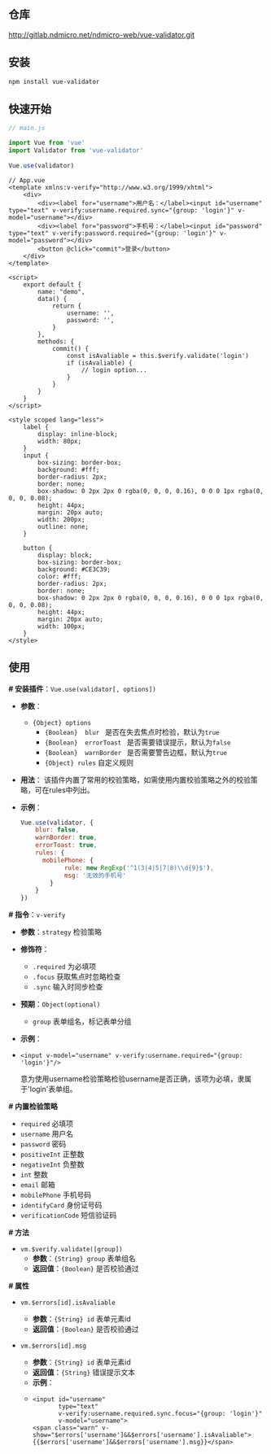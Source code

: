 ## 仓库

http://gitlab.ndmicro.net/ndmicro-web/vue-validator.git



## 安装

```bash
npm install vue-validator
```



## 快速开始

```javascript
// main.js

import Vue from 'vue'
import Validator from 'vue-validator'
 
Vue.use(validator)
```



```vue
// App.vue
<template xmlns:v-verify="http://www.w3.org/1999/xhtml">
    <div>
        <div><label for="username">用户名：</label><input id="username" type="text" v-verify:username.required.sync="{group: 'login'}" v-model="username"></div>
        <div><label for="password">手机号：</label><input id="password" type="text" v-verify:password.required="{group: 'login'}" v-model="password"></div>
        <button @click="commit">登录</button>
    </div>
</template>

<script>
    export default {
        name: "demo",
        data() {
            return {
                username: '',
                password: '',
            }
        },
        methods: {
            commit() {
                const isAvaliable = this.$verify.validate('login')
                if (isAvaliable) {
                    // login option...
                }
            }
        }
    }
</script>

<style scoped lang="less">
    label {
        display: inline-block;
        width: 80px;
    }
    input {
        box-sizing: border-box;
        background: #fff;
        border-radius: 2px;
        border: none;
        box-shadow: 0 2px 2px 0 rgba(0, 0, 0, 0.16), 0 0 0 1px rgba(0, 0, 0, 0.08);
        height: 44px;
        margin: 20px auto;
        width: 200px;
        outline: none;
    }

    button {
        display: block;
        box-sizing: border-box;
        background: #CE3C39;
        color: #fff;
        border-radius: 2px;
        border: none;
        box-shadow: 0 2px 2px 0 rgba(0, 0, 0, 0.16), 0 0 0 1px rgba(0, 0, 0, 0.08);
        height: 44px;
        margin: 20px auto;
        width: 100px;
    }
</style>
```



## 使用

**# 安装插件**：`Vue.use(validator[, options])`

- **参数**：
  - `{Object} options`
    - `{Boolean}  blur `  是否在失去焦点时检验，默认为`true`
    - `{Boolean}  errorToast `  是否需要错误提示，默认为`false`
    - `{Boolean}  warnBorder `  是否需要警告边框，默认为`true`
    - `{Object} rules`  自定义规则

- **用法**：
  该插件内置了常用的校验策略，如需使用内置校验策略之外的校验策略，可在rules中列出。

- **示例**：
  ```javascript
  Vue.use(validator, {
      blur: false,
      warnBorder: true,
      errorToast: true,
      rules: {
      	mobilePhone: {
              rule: new RegExp('^1(3|4|5|7|8)\\d{9}$'),
              msg: '无效的手机号'
          }
      }
  })
  ```



**# 指令**：`v-verify`

- **参数**：`strategy` 检验策略

- **修饰符**：
  - `.required`  为必填项
  - `.focus`  获取焦点时忽略检查
  - `.sync`  输入时同步检查

- **预期**：`Object(optional)`
  - `group`  表单组名，标记表单分组

- **示例**：
- ```vue
  <input v-model="username" v-verify:username.required="{group: 'login'}"/>
  ```
  意为使用username检验策略检验username是否正确，该项为必填，隶属于'login'表单组。



**# 内置检验策略**

- `required`  必填项
- `username`  用户名 
- `password`  密码
- `positiveInt`  正整数
- `negativeInt`  负整数
- `int`  整数
- `email`  邮箱
- `mobilePhone`  手机号码
- `identifyCard`  身份证号码
- `verificationCode`  短信验证码



**# 方法**

- `vm.$verify.validate([group])`
  - **参数**：`{String} group`  表单组名
  - **返回值**：`{Boolean}`  是否校验通过



**# 属性**

- `vm.$errors[id].isAvaliable`
  - **参数**：`{String} id`  表单元素id
  - **返回值**：`{Boolean}`  是否校验通过

- `vm.$errors[id].msg`
  - **参数**：`{String} id`  表单元素id
  - **返回值**：`{String}`  错误提示文本
  - **示例**：
  - ```vue
    <input id="username"
           type="text"
           v-verify:username.required.sync.focus="{group: 'login'}"
           v-model="username">
    <span class="warn" v-show="$errors['username']&&$errors['username'].isAvaliable">{{$errors['username']&&$errors['username'].msg}}</span>
    ```

